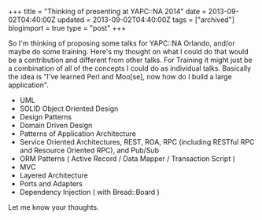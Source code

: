 +++
title = "Thinking of presenting at YAPC::NA 2014"
date = 2013-09-02T04:40:00Z
updated = 2013-09-02T04:40:00Z
tags = ["archived"]
blogimport = true 
type = "post"
+++

So I'm thinking of proposing some talks for YAPC::NA Orlando, and/or maybe do some training. Here's my thought on what
I could do that would be a contribution and different from other talks. For Training it might just be a combination of
all of the concepts I could do as individual talks. Basically the idea is "I've learned Perl and Moo[se], now how do I
build a large application".

* UML
* SOLID Object Oriented Design
* Design Patterns
* Domain Driven Design
* Patterns of Application Architecture
* Service Oriented Architectures, REST, ROA, RPC (including RESTful RPC and Resource Oriented RPC), and Pub/Sub
* ORM Patterns ( Active Record / Data Mapper / Transaction Script )
* MVC
* Layered Architecture
* Ports and Adapters
* Dependency Injection ( with Bread::Board )

Let me know your thoughts.
